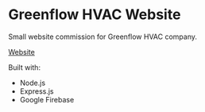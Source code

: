 # Greenflow HVAC Website

Small website commission for Greenflow HVAC company.

[Website](https://greenflowhvac.com)

Built with:

- Node.js
- Express.js
- Google Firebase
